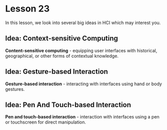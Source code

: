 # Lesson 23

In this lesson, we look into several big ideas in HCI which may interest you.

## Idea: Context-sensitive Computing

**Content-sensitive computing** - equipping user interfaces with historical, geographical, or other forms of contextual knowledge.

## Idea: Gesture-based Interaction

**Gesture-based interaction** - interacting with interfaces using hand or body gestures.

## Idea: Pen And Touch-based Interaction

**Pen and touch-based interaction** - interaction with interfaces using a pen or touchscreen for direct manipulation.
